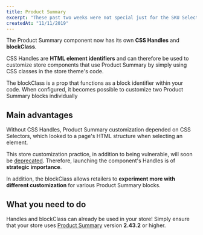 ```yaml
---
title: Product Summary
excerpt: "These past two weeks were not special just for the SKU Selector: the Product Summary didn't just gain a blockClass prop, but also a CSS Handle. Now that's rad right?"
createdAt: "11/11/2019"
---
```


The Product Summary component now has its own **CSS Handles** and **blockClass**. 

CSS Handles are **HTML element identifiers** and can therefore be used to customize store components that use Product Summary by simply using CSS classes in the store theme's code.  

The blockClass is a prop that functions as a block identifier within your code. When configured, it becomes possible to customize two Product Summary blocks individually

## Main advantages 

Without CSS Handles, Product Summary customization depended on CSS Selectors, which looked to a page's HTML structure when selecting an element. 

This store customization practice, in addition to being vulnerable, will soon be [deprecated](https://vtex.io/docs/releases/2019-week-43-44/css-selectors-deprecation). Therefore, launching the component's Handles is of **strategic importance**.

In addition, the blockClass allows retailers to **experiment more with different customization** for various Product Summary blocks.

## What you need to do

Handles and blockClass can already be used in your store! Simply ensure that your store uses [Product Summary](https://vtex.io/docs/app/vtex.product-summary) version **2.43.2** or higher.
